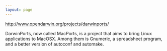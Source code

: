 ```yaml
---
layout: page
---
```


http://www.opendarwin.org/projects/darwinports/

DarwinPorts, now called MacPorts, is a project that aims to bring Linux applications to MacOSX. Among them is Gnumeric, a spreadsheet program, and a better version of autoconf and automake.
